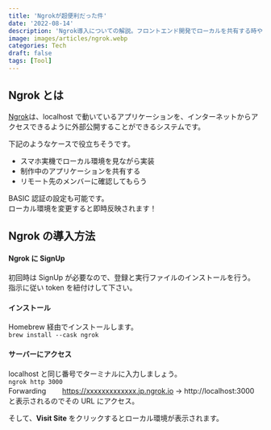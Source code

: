 ```yaml
---
title: 'Ngrokが超便利だった件'
date: '2022-08-14'
description: 'Ngrok導入についての解説。フロントエンド開発でローカルを共有する時や、素早くデプロイ無しで実機確認したい時に活躍しそう。'
image: images/articles/ngrok.webp
categories: Tech
draft: false
tags: [Tool]
---
```


## Ngrok とは

[Ngrok](https://ngrok.com/)は、localhost で動いているアプリケーションを、インターネットからアクセスできるように外部公開することができるシステムです。

下記のようなケースで役立ちそうです。

- スマホ実機でローカル環境を見ながら実装
- 制作中のアプリケーションを共有する
- リモート先のメンバーに確認してもらう

BASIC 認証の設定も可能です。  
ローカル環境を変更すると即時反映されます！

## Ngrok の導入方法

#### Ngrok に SignUp

初回時は SignUp が必要なので、登録と実行ファイルのインストールを行う。  
指示に従い token を紐付けして下さい。

#### インストール

Homebrew 経由でインストールします。  
`brew install --cask ngrok`

#### サーバーにアクセス

localhost と同じ番号でターミナルに入力しましょう。  
`ngrok http 3000`  
Forwarding 　　https://xxxxxxxxxxxxx.jp.ngrok.io → http://localhost:3000  
と表示されるのでその URL にアクセス。

そして、**Visit Site** をクリックするとローカル環境が表示されます。
